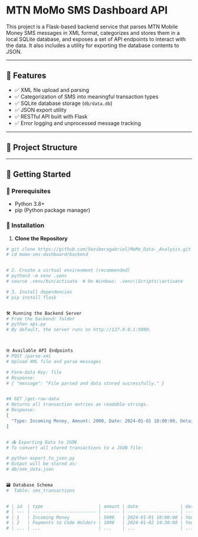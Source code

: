 # MTN MoMo SMS Dashboard API

This project is a Flask-based backend service that parses MTN Mobile Money SMS messages in XML format, categorizes and stores them in a local SQLite database, and exposes a set of API endpoints to interact with the data. It also includes a utility for exporting the database contents to JSON.

---

## 🧠 Features

- ✅ XML file upload and parsing
- ✅ Categorization of SMS into meaningful transaction types
- ✅ SQLite database storage (`db/data.db`)
- ✅ JSON export utility
- ✅ RESTful API built with Flask
- ✅ Error logging and unprocessed message tracking

---

## 📁 Project Structure


---

## 🚀 Getting Started

### 🧱 Prerequisites

- Python 3.8+
- pip (Python package manager)

### 🔧 Installation

1. **Clone the Repository**

```bash
# git clone https://github.com/Seziberagabriel/MoMo_Data-_Analysis.git
# cd momo-sms-dashboard/backend


# 2. Create a virtual environment (recommended)
# python3 -m venv .venv
# source .venv/bin/activate  # On Windows: .venv\\Scripts\\activate

# 3. Install dependencies
# pip install flask


🛠️ Running the Backend Server
# From the backend/ folder
# python api.py
# By default, the server runs on http://127.0.0.1:5000.



🌐 Available API Endpoints
# POST /parse-xml
# Upload XML file and parse messages

# Form-data Key: file
# Response:
# { "message": "File parsed and data stored successfully." }


## GET /get-raw-data
# Returns all transaction entries as readable strings.
# Response:
[
  "Type: Incoming Money, Amount: 2000, Date: 2024-01-01 10:00:00, Details: You have received 2000 RWF from..."
]


# 📤 Exporting Data to JSON
# To convert all stored transactions to a JSON file:

# python export_to_json.py
# Output will be stored as:
# db/sms_data.json


🗃️ Database Schema
#  Table: sms_transactions


# | id  | type                     | amount | date                | details              |
# | --- | ------------------------ | ------ | ------------------- | -------------------- |
# | 1   | Incoming Money           | 5000   | 2024-01-01 10:00:00 | You have received... |
# | 2   | Payments to Code Holders | 1000   | 2024-01-02 14:30:00 | Your payment of...   |
# | ... | ...                      | ...    | ...                 | ...                  |
